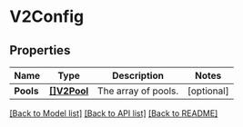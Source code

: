 # V2Config

## Properties
Name | Type | Description | Notes
------------ | ------------- | ------------- | -------------
**Pools** | [**[]V2Pool**](V2Pool.md) | The array of pools. | [optional] 

[[Back to Model list]](../README.md#documentation-for-models) [[Back to API list]](../README.md#documentation-for-api-endpoints) [[Back to README]](../README.md)


